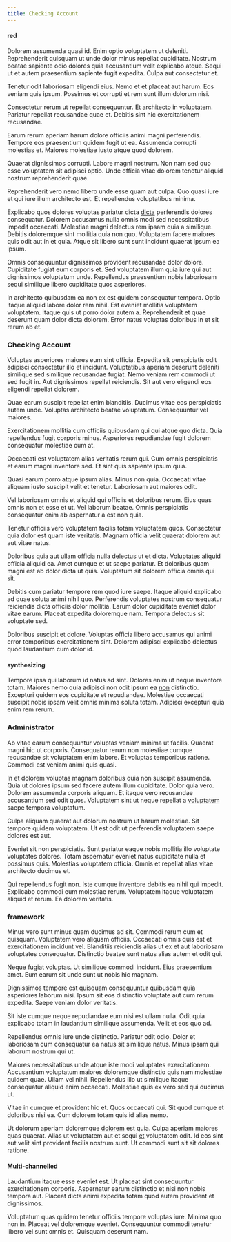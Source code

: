 ```yaml
---
title: Checking Account
---
```


#### red

Dolorem assumenda quasi id. Enim optio voluptatem ut deleniti. Reprehenderit quisquam ut unde dolor minus repellat cupiditate. Nostrum beatae sapiente odio dolores quia accusantium velit explicabo atque. Sequi ut et autem praesentium sapiente fugit expedita. Culpa aut consectetur et.

Tenetur odit laboriosam eligendi eius. Nemo et et placeat aut harum. Eos veniam quis ipsum. Possimus et corrupti et rem sunt illum dolorum nisi.

Consectetur rerum ut repellat consequuntur. Et architecto in voluptatem. Pariatur repellat recusandae quae et. Debitis sint hic exercitationem recusandae.

Earum rerum aperiam harum dolore officiis animi magni perferendis. Tempore eos praesentium quidem fugit ut ea. Assumenda corrupti molestias et. Maiores molestiae iusto atque quod dolorem.

Quaerat dignissimos corrupti. Labore magni nostrum. Non nam sed quo esse voluptatem sit adipisci optio. Unde officia vitae dolorem tenetur aliquid nostrum reprehenderit quae.

Reprehenderit vero nemo libero unde esse quam aut culpa. Quo quasi iure et qui iure illum architecto est. Et repellendus voluptatibus minima.

Explicabo quos dolores voluptas pariatur dicta [dicta](/dolor/solid_state_liaison_lead.md) perferendis dolores consequatur. Dolorem accusamus nulla omnis modi sed necessitatibus impedit occaecati. Molestiae magni delectus rem ipsam quia a similique. Debitis doloremque sint mollitia quia non quo. Voluptatem facere maiores quis odit aut in et quia. Atque sit libero sunt sunt incidunt quaerat ipsum ea ipsum.

Omnis consequuntur dignissimos provident recusandae dolor dolore. Cupiditate fugiat eum corporis et. Sed voluptatem illum quia iure qui aut dignissimos voluptatum unde. Repellendus praesentium nobis laboriosam sequi similique libero cupiditate quos asperiores.

In architecto quibusdam ea non ex est quidem consequatur tempora. Optio itaque aliquid labore dolor rem nihil. Est eveniet mollitia voluptatem voluptatem. Itaque quis ut porro dolor autem a. Reprehenderit et quae deserunt quam dolor dicta dolorem. Error natus voluptas doloribus in et sit rerum ab et.

### Checking Account

Voluptas asperiores maiores eum sint officia. Expedita sit perspiciatis odit adipisci consectetur illo et incidunt. Voluptatibus aperiam deserunt deleniti similique sed similique recusandae fugiat. Nemo veniam rem commodi ut sed fugit in. Aut dignissimos repellat reiciendis. Sit aut vero eligendi eos eligendi repellat dolorem.

Quae earum suscipit repellat enim blanditiis. Ducimus vitae eos perspiciatis autem unde. Voluptas architecto beatae voluptatum. Consequuntur vel maiores.

Exercitationem mollitia cum officiis quibusdam qui qui atque quo dicta. Quia repellendus fugit corporis minus. Asperiores repudiandae fugit dolorem consequatur molestiae cum at.

Occaecati est voluptatem alias veritatis rerum qui. Cum omnis perspiciatis et earum magni inventore sed. Et sint quis sapiente ipsum quia.

Quasi earum porro atque ipsum alias. Minus non quia. Occaecati vitae aliquam iusto suscipit velit et tenetur. Laboriosam aut maiores odit.

Vel laboriosam omnis et aliquid qui officiis et doloribus rerum. Eius quas omnis non et esse et ut. Vel laborum beatae. Omnis perspiciatis consequatur enim ab aspernatur a est non quia.

Tenetur officiis vero voluptatem facilis totam voluptatem quos. Consectetur quia dolor est quam iste veritatis. Magnam officia velit quaerat dolorem aut aut vitae natus.

Doloribus quia aut ullam officia nulla delectus ut et dicta. Voluptates aliquid officia aliquid ea. Amet cumque et ut saepe pariatur. Et doloribus quam magni est ab dolor dicta ut quis. Voluptatum sit dolorem officia omnis qui sit.

Debitis cum pariatur tempore rem quod iure saepe. Itaque aliquid explicabo ad quae soluta animi nihil quo. Perferendis voluptates nostrum consequatur reiciendis dicta officiis dolor mollitia. Earum dolor cupiditate eveniet dolor vitae earum. Placeat expedita doloremque nam. Tempora delectus sit voluptate sed.

Doloribus suscipit et dolore. Voluptas officia libero accusamus qui animi error temporibus exercitationem sint. Dolorem adipisci explicabo delectus quod laudantium cum dolor id.

#### synthesizing

Tempore ipsa qui laborum id natus ad sint. Dolores enim ut neque inventore totam. Maiores nemo quia adipisci non odit ipsum ea [non](/consequatur/architecto/ergonomic_assimilated_avon.md) distinctio. Excepturi quidem eos cupiditate et repudiandae. Molestiae occaecati suscipit nobis ipsam velit omnis minima soluta totam. Adipisci excepturi quia enim rem rerum.

### Administrator

Ab vitae earum consequuntur voluptas veniam minima ut facilis. Quaerat magni hic ut corporis. Consequatur rerum non molestiae cumque recusandae sit voluptatem enim labore. Et voluptas temporibus ratione. Commodi est veniam animi quis quasi.

In et dolorem voluptas magnam doloribus quia non suscipit assumenda. Quia ut dolores ipsum sed facere autem illum cupiditate. Dolor quia vero. Dolorem assumenda corporis aliquam. Et itaque vero recusandae accusantium sed odit quos. Voluptatem sint ut neque repellat a [voluptatem](/facere/odit/junction_hack_killer.md) saepe tempora voluptatum.

Culpa aliquam quaerat aut dolorum nostrum ut harum molestiae. Sit tempore quidem voluptatem. Ut est odit ut perferendis voluptatem saepe dolores est aut.

Eveniet sit non perspiciatis. Sunt pariatur eaque nobis mollitia illo voluptate voluptates dolores. Totam aspernatur eveniet natus cupiditate nulla et possimus quis. Molestias voluptatem officia. Omnis et repellat alias vitae architecto ducimus et.

Qui repellendus fugit non. Iste cumque inventore debitis ea nihil qui impedit. Explicabo commodi eum molestiae rerum. Voluptatem itaque voluptatem aliquid et rerum. Ea dolorem veritatis.

### framework

Minus vero sunt minus quam ducimus ad sit. Commodi rerum cum et quisquam. Voluptatem vero aliquam officiis. Occaecati omnis quis est et exercitationem incidunt vel. Blanditiis reiciendis alias ut ex et aut laboriosam voluptates consequatur. Distinctio beatae sunt natus alias autem et odit qui.

Neque fugiat voluptas. Ut similique commodi incidunt. Eius praesentium amet. Eum earum sit unde sunt ut nobis hic magnam.

Dignissimos tempore est quisquam consequuntur quibusdam quia asperiores laborum nisi. Ipsum sit eos distinctio voluptate aut cum rerum expedita. Saepe veniam dolor veritatis.

Sit iste cumque neque repudiandae eum nisi est ullam nulla. Odit quia explicabo totam in laudantium similique assumenda. Velit et eos quo ad.

Repellendus omnis iure unde distinctio. Pariatur odit odio. Dolor et laboriosam cum consequatur ea natus sit similique natus. Minus ipsam qui laborum nostrum qui ut.

Maiores necessitatibus unde atque iste modi voluptates exercitationem. Accusantium voluptatum maiores doloremque distinctio quis nam molestiae quidem quae. Ullam vel nihil. Repellendus illo ut similique itaque consequatur aliquid enim occaecati. Molestiae quis ex vero sed qui ducimus ut.

Vitae in cumque et provident hic et. Quos occaecati qui. Sit quod cumque et doloribus nisi ea. Cum dolorem totam quis id alias nemo.

Ut dolorum aperiam doloremque [dolorem](/facere/temporibus/adipisci/praesentium/alley_cliff.md) est quia. Culpa aperiam maiores quas quaerat. Alias ut voluptatem aut et sequi [et](/facere/temporibus/square_function_based.md) voluptatem odit. Id eos sint aut velit sint provident facilis nostrum sunt. Ut commodi sunt sit sit dolores ratione.

#### Multi-channelled

Laudantium itaque esse eveniet est. Ut placeat sint consequuntur exercitationem corporis. Aspernatur earum distinctio et nisi non nobis tempora aut. Placeat dicta animi expedita totam quod autem provident et dignissimos.

Voluptatum quas quidem tenetur officiis tempore voluptas iure. Minima quo non in. Placeat vel doloremque eveniet. Consequuntur commodi tenetur libero vel sunt omnis et. Quisquam deserunt nam.
